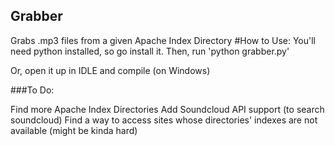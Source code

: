 ## Grabber

Grabs .mp3 files from a given Apache Index Directory
#How to Use:
You'll need python installed, so go install it.
Then, run 'python grabber.py'

Or, open it up in IDLE and compile (on Windows)

###To Do:

Find more Apache Index Directories
Add Soundcloud API support (to search soundcloud)
Find a way to access sites whose directories' indexes are not available (might be kinda hard)
